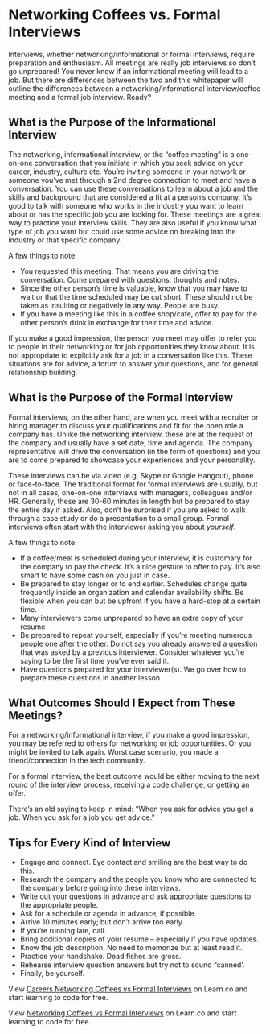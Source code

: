 # Networking Coffees vs. Formal Interviews

Interviews, whether networking/informational or formal interviews, require preparation and enthusiasm. All meetings are really job interviews so don’t go unprepared! You never know if an informational meeting will lead to a job.  But there are differences between the two and this whitepaper will outline the differences between a networking/informational interview/coffee meeting and a formal job interview. Ready?

## What is the Purpose of the Informational Interview

The networking, informational interview, or the “coffee meeting” is a one-on-one conversation that you initiate in which you seek advice on your career, industry, culture etc.   You’re inviting someone in your network or someone you’ve met through a 2nd degree connection to meet and have a conversation. You can use these conversations to learn about a job and the skills and background that are considered  a fit at a person’s company.  It’s good to talk with someone who works in the industry you want to learn about or has the specific job you are looking for. These meetings are a great way to practice your interview skills.  They are also useful if you know what type of job you want but could use some advice on breaking into the industry or that specific company.

A few things to note: 

- You requested this meeting. That means you are driving the conversation. Come prepared with questions, thoughts and notes.
- Since the other person’s time is valuable, know that you may have to wait or that the time scheduled may be cut short. These should not be taken as insulting or negatively in any way. People are busy.
- If you have a meeting like this in a coffee shop/cafe, offer to pay for the other person’s drink in exchange for their time and advice.

If you make a good impression, the person you meet may offer to refer you to people in their networking or for job opportunities they know about.  It is not appropriate to explicitly ask for a job in a conversation like this. These situations are for advice, a forum to  answer your questions, and for general relationship building. 

## What is the Purpose of the Formal Interview

Formal interviews, on the other hand, are when you meet with a recruiter or hiring manager to discuss your qualifications and fit for the open role a company has.  Unlike the networking interview, these are at the request of the company and usually have a set date, time and agenda. The company representative will drive the conversation (in the form of questions) and you are to come prepared to showcase your experiences and your personality. 

These interviews can be via  video (e.g. Skype or Google Hangout), phone or face-to-face.   The traditional format for formal interviews are usually, but not in all cases, one-on-one interviews with managers, colleagues and/or HR.  Generally, these are 30-60 minutes  in length but be prepared to stay the entire day if asked.  Also, don’t be surprised if you are asked to walk through a case study or do a presentation to a small group. Formal interviews often start with the interviewer asking you about *yourself*.

A few things to note: 

- If a coffee/meal is scheduled during your interview, it is customary for the company to pay the check. It’s a nice gesture to offer to pay. It’s also smart to have some cash on you just in case.
- Be prepared to stay longer or to end earlier. Schedules change quite frequently inside an organization and calendar availability shifts. Be flexible when you can but be upfront if you have a hard-stop at a certain time. 
- Many interviewers come unprepared so have an extra copy of your resume
- Be prepared to repeat yourself, especially if you’re meeting numerous people one after the other. Do not say you already answered a question that was asked by a previous interviewer. Consider whatever you’re saying to be the first time you’ve ever said it.
- Have questions prepared for your interviewer(s). We go over how to prepare these questions in another lesson.

## What Outcomes Should I Expect from These Meetings? 

For a networking/informational interview, if you make a good impression, you may be referred to others for networking or job opportunities.  Or you might be invited to talk again. Worst case scenario, you made a friend/connection in the tech community.

For a formal interview, the best outcome would be either moving to the next round of the interview process, receiving a code challenge, or getting an offer. 

There’s an old saying to keep in mind: “When you ask for advice you get a job. When you ask for a job you get advice.” 

## Tips for Every Kind of Interview

- Engage and connect.  Eye contact and smiling are the best way to do this.
- Research the company and the people you know who are connected to the company before going into these interviews.  
- Write out your questions in advance and ask appropriate questions to the appropriate people.  
- Ask for a schedule or agenda in advance, if possible.
- Arrive 10 minutes early; but don’t arrive too early.
- If you’re running late, call. 
- Bring additional copies of your resume – especially if you have updates.
- Know the job description. No need to memorize but at least read it.
- Practice your handshake. Dead fishes are gross.
- Rehearse interview question answers but try not to sound “canned’.
- Finally, be yourself.

<p data-visibility='hidden'>View <a href='https://learn.co/lessons/careers-networking-coffees-vs-formal-interviews'>Careers Networking Coffees vs Formal Interviews</a> on Learn.co and start learning to code for free.</p>

<p class='util--hide'>View <a href='https://learn.co/lessons/careers-networking-coffees-vs-formal-interviews'>Networking Coffees vs Formal Interviews</a> on Learn.co and start learning to code for free.</p>
